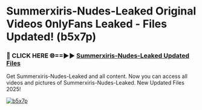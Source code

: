 # Summerxiris-Nudes-Leaked Original Videos 0nlyFans Leaked - Files Updated! (b5x7p)

<h3>🔴 CLICK HERE 🌐==►► <a href="https://tinyurl.com/4mcuefdz" rel="nofollow">Summerxiris-Nudes-Leaked Updated Files</a></h3>

Get Summerxiris-Nudes-Leaked and all content. Now you can access all videos and pictures of Summerxiris-Nudes-Leaked. New Updated Files 2025!

[![b5x7p](https://i.imgur.com/StAQSOY.gif)](https://tinyurl.com/4mcuefdz)
